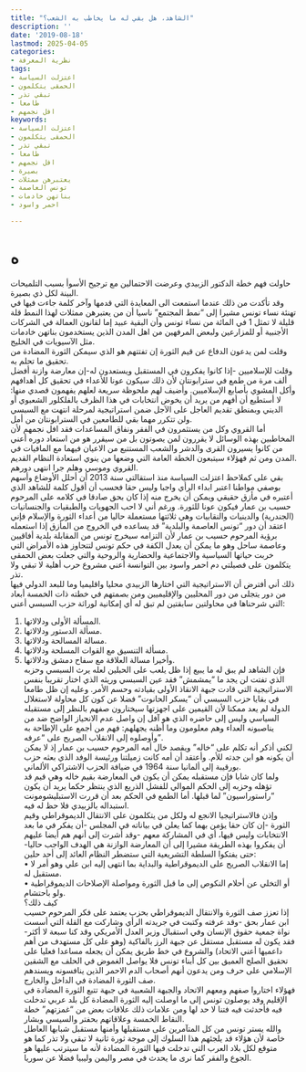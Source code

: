 ```yaml
---
title: "الشاهد، هل بقي له ما يخاطب به الشعب؟"
description: ''
date: '2019-08-18'
lastmod: 2025-04-05
categories:
- نظرية المعرفة
tags:
- اعتزلت السياسة
- الحمقى يتكلمون
- تبقي تذر
- طامعا
- افل نجمهم
keywords:
- اعتزلت السياسة
- الحمقى يتكلمون
- تبقي تذر
- طامعا
- افل نجمهم
- بصيرة
- يعتبرهن ممثلات
- تونس العاصمة
- بناتهن خادمات
- احمر واسود

---
```

# **ه**

حاولت فهم خطة الدكتور الزبيدي وعرضت الاحتمالين مع ترجيح الأسوأ بسبب التلميحات البينة لكل ذي بصيرة.  
وقد تأكدت من ذلك عندما استمعت الى المعايدة التي قدمها وآخر كلمة جاءت فيها في تهنئة نساء تونس مشيرا إلى “نمط المجتمع” ناسيا أن من يعتبرهن ممثلات لهذا النمط قلة قليلة لا تمثل 1 في المائة من نساء تونس وأن البقية عبيد إما لقانون العمالة في الشركات الأجنبية أو للمزارعين ولبعض المرفهين من اهل المدن الذين يستخدمون بناتهن خادمات مثل الآسيويات في الخليج.  
وقلت لمن يدعون الدفاع عن قيم الثورة إن تفتتهم هو الذي سيمكن الثورة المضادة من تحقيق ما تحلم به.  
وقلت للإسلاميين -إذا كانوا يفكرون في المستقبل ويستعدون له-إن معارضة وازنة أفضل ألف مرة من طمع في سترابونتان لأن ذلك سيكون عونا للأعداء في تحقيق كل أهدافهم وأكل المشوي بأصابع الإسلاميين. وأضيف لهم ملحوظة سريعة لعلهم يفهمون قصدي منها: لا أستطيع أن أفهم من يريد أن يخوض انتخابات في هذا الظرف بالفلكلور الشعبوي أو الديني وبمنطق تقديم العاجل على الآجل ضمن استراتيجية لمرحلة انتهت مع السبسي ولن تتكرر مهما بقي للطامعين في السترابونتان من أمل.  
أما القروي وكل من يستثمرون في الفقر ونفاق المساعدات فقد افل نجمهم لأن المخاطبين بهذه الوسائل لا يقررون لمن يصوتون بل من سيقرر هو من استعاد دوره أعني من كانوا يسيرون القرى والدشر والشعب المستتبع من الاعيان فيهما مع المافيات في المدن ومن ثم فهؤلاء سيتبعون الخطة العامة التي وضعها من ينوي استعادة النظام القديم.  
القروي وموسي وهلم جرا انتهى دورهم.  
بقي على كملاحظ اعتزلت السياسة منذ استقالتي سنة 2013 أن أحلل الأوضاع وأسهم بوصفي مواطنا اعتبر ابداء الرأي واجبا وليس حقا فحسب أن أقول كلمة للشاهد الذي أعتبره في مأزق حقيقي ويمكن أن يخرج منه إذا كان بحق صادقا في كلامه على المرحوم حسيب بن عمار فيكون عونا للثورة. ورغم أني لا احب الجهويات والطبقيات والجنسانيات (الجندرية) والدينيات والنقابيات وهي ثلاثتها مستعملة حاليا من أعداء الثورة والإسلام فإني اعتقد أن دور “تونس العاصمة والبلدية” قد يساعده في الخروج من المأزق إذا استعمله برؤية المرحوم حسيب بن عمار لأن التزامه سيخرج تونس من المقابلة بلدية أفاقيين وعاصمة ساحل وهو ما يمكن أن يعدل الكفة في حكم تونس لتتجاوز هذه الأمراض التي خربت حياتها السياسية والاجتماعية والحضارية والروحية والتي جعلت بعض الحمقى يتكلمون على فصيلتي دم احمر واسود بين التوانسة أعني مشروع حرب أهلية لا تبقي ولا تذر.  
ذلك أني أفترض أن الاستراتيجية التي اختارها الزبيدي محليا واقليميا وما للبعد الدولي فيها من دور يتجلى من دور المحليين والإقليميين ومن بصمتهم في خطته ذات الخمسة أبعاد التي شرحناها في محاولتين سابقتين لم تبق له أي إمكانية لوراثة حزب السبسي أعني:  
1. المسألة الأولى ودلالاتها.  
2. مسألة الدستور ودلالاتها.  
3. مسالة المسالحة ودلالاتها.  
4. مسألة التنسيق مع القوات المسلحة ودلالاتها.  
5. وأخيرا مسالة العلاقة مع سفاح دمشق ودلالاتها.  
فإن الشاهد لم يبق له ما يبيع إذا ظل يلعب على الحبلين لعله يرث السبسي وحزبه الذي تفتت لن يجد ما “يمشمش” فقد عين السبسي وريثه الذي اختار تقريبا بنفس الاستراتيجية التي قادت جبهة الانقاذ الأولى بقيادته وحسم الأمر. وعليه إن ظل طامعا في بقايا حزب السبسي أن “يسكر الحانوت” فضلا عن كون كل محاولة لاستغلال الدولة لم يعد ممكنا لأن القيمين على اجهزتها سيختارون صفهم بالنظر إلى مستقبله السياسي وليس إلى حاضره الذي هو آفل إن واصل عدم الانحياز الواضح ضد من يناصبونه العداء وهم معلومون وما أظنه يجهلهم: فهم من أجمع على الإطاحة به وأوصلوه إلى الانقلاب الصريح على “عرفه”.  
لكني أذكر أنه تكلم على “خاله” ويقصد خال أمه المرحوم حسيب بن عمار إذ لا يمكن أن يكونه هو ابن جدته للأم. وأعتقد أن أمه كانت زميلتنا ورئيسة الوفد الذي بعثه حزب بورقيبة إلى ألمانيا سنة 1964 في ضيافة الحزب الاشتراكي الألماني.  
ولما كان شابا فإن مستقبله يمكن أن يكون في المعارضة بقيم خاله وهي قيم قد تؤهله وحزبه إلى الحكم الموالي للفشل الذريع الذي ينتظر حكما يريد أن يكون “راستوراسيون” لما قبلها. أما الطمع في الحكم بعد أن قررت الاستبليشومونت استبداله بالزبيدي فلا حظ له فيه.  
وإذن فالاستراتيجيا الانجع له ولكل من يتكلمون على الانتقال الديموقراطي وقيم الثورة -إن كان حقا يؤمن بهما كما يعلن في بياناته في المجلس -أن يفكر في ما بعد الانتخابات وليس فيها، أي في المشاركة معهم -وقد أشرت إلى أنهم هم أيضا عليهم أن يفكروا بهذه الطريقة مشيرا إلى أن المعارضة الوازنة هي الهدف الواجب حاليا-حتى يفتكوا السلطة التشريعية التي ستضطر النظام العائد إلى أحد حلين:  
• إما الانقلاب الصريح على الديموقراطية والبداية بما انتهى إليه ابن علي وهو أمر لا مستقبل له.  
• أو التخلي عن أحلام النكوص إلى ما قبل الثورة ومواصلة الإصلاحات الديموقراطية ولو باحتشام.  
كيف ذلك؟  
إذا تعزز صف الثورة والانتقال الديموقراطي بحزب يعتمد على فكر المرحوم حسيب ابن عمار بحق -وقد عرفته وكتبت في جريدته الرأي وشاركت مع القلة التي أسست نواة جمعية حقوق الإنسان وفي استقبال وزير العدل الأمريكي وقد كنا سبعة لا أكثر- فقد يكون له مستقبل مستقل عن جبهة الرز بالفاكية (وهو على كل مستهدف من أهم داعميها أعني الاتحاد) والشروع في خط طريق يمكن أن يجعله مساعدا فعليا على تحقيق الصلح العميق بين كل أبناء تونس فلا يواصل الغموض في الحلف مع الشقين الإسلامي على حرف ومن يدعون أنهم أصحاب الدم الاحمر الذين ينافسونه ويسندهم صف الثورة المضادة في الداخل والخارج.  
فهؤلاء اختاروا صفهم ومعهم الاتحاد والجبهة الشعبية في جبهة تتبع الثورة المضادة في الإقليم وقد يوصلون تونس إلى ما اوصلت إليه الثورة المضادة كل بلد عربي تدخلت فيه فأحدثت فيه فتنا لا حد لها ومن علامات ذلك علاقات بعض من “غمزتهم” خطة النقاط الخمسة وعلاقاتهم بحفتر والسيسي وبشار.  
والله يستر تونس من كل المتآمرين على مستقبلها وأمنها مستقبل شبابها العاطل خاصة لأن هؤلاء قد يلجئهم هذا السلوك إلى موجة ثورة ثانية لا تبقي ولا تذر كما هو متوقع لكل بلاد العرب التي تدخلت فيها الثورة المضادة لأنه ما سيترتب عليها هو الجوع والفقر كما نرى ما يحدث في مصر واليمن وليبيا فضلا عن سوريا.

###
